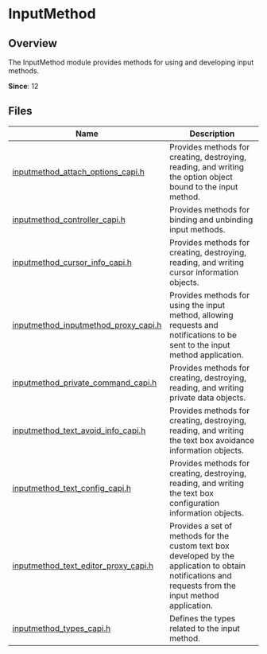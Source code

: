 # InputMethod
<!--Kit: IME Kit-->
<!--Subsystem: MiscServices-->
<!--Owner: @illybyy-->
<!--SE: @andeszhang-->
<!--TSE: @murphy1984-->

## Overview

The InputMethod module provides methods for using and developing input methods.

**Since**: 12
## Files

| Name| Description|
| -- | -- |
| [inputmethod_attach_options_capi.h](capi-inputmethod-attach-options-capi-h.md) | Provides methods for creating, destroying, reading, and writing the option object bound to the input method.|
| [inputmethod_controller_capi.h](capi-inputmethod-controller-capi-h.md) | Provides methods for binding and unbinding input methods.|
| [inputmethod_cursor_info_capi.h](capi-inputmethod-cursor-info-capi-h.md) | Provides methods for creating, destroying, reading, and writing cursor information objects.|
| [inputmethod_inputmethod_proxy_capi.h](capi-inputmethod-inputmethod-proxy-capi-h.md) | Provides methods for using the input method, allowing requests and notifications to be sent to the input method application.|
| [inputmethod_private_command_capi.h](capi-inputmethod-private-command-capi-h.md) | Provides methods for creating, destroying, reading, and writing private data objects.|
| [inputmethod_text_avoid_info_capi.h](capi-inputmethod-text-avoid-info-capi-h.md) | Provides methods for creating, destroying, reading, and writing the text box avoidance information objects.|
| [inputmethod_text_config_capi.h](capi-inputmethod-text-config-capi-h.md) | Provides methods for creating, destroying, reading, and writing the text box configuration information objects.|
| [inputmethod_text_editor_proxy_capi.h](capi-inputmethod-text-editor-proxy-capi-h.md) | Provides a set of methods for the custom text box developed by the application to obtain notifications and requests from the input method application.|
| [inputmethod_types_capi.h](capi-inputmethod-types-capi-h.md) | Defines the types related to the input method.|
